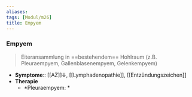 ```yaml
---
aliases: 
tags: [Modul/m26]
title: Empyem
---
```

### Empyem
> Eiteransammlung in ==bestehendem== Hohlraum (z.B. Pleuraempyem, Gallenblasenempyem, Gelenkempyem)
- **Symptome**:: [[AZ]]↓, [[Lymphadenopathie]], [[Entzündungszeichen]]
- **Therapie**
	- *Pleuraempyem: *